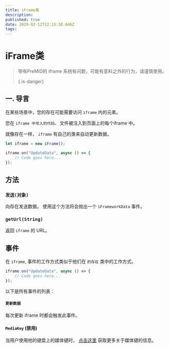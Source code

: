 ```yaml
---
title: iFrame类
description:
published: true
date: 2020-02-12T22:15:30.646Z
tags:
---
```


# iFrame类
> 带有PreMiD的 iframe 系统有问题，可能有意料之外的行为，请谨慎使用。 
> 
> {.is-danger}

## 一. 导言

在某些场景中，您的存在可能需要访问 `iframe` 内的元素。

您在 `iframe 中写入的代码。` 文件被注入到页面上的每个iframe 中。

就像存在一样， `iframe` 有自己的类来自动更新数据。

```typescript
let iframe = new iFrame();

iframe.on("UpdateData", async () => {
    // Code goes here...
});
```

## 方法

### `发送(对象)`
向存在发送数据。 使用这个方法将会抛出一个 `iFrameworkData` 事件。

### `getUrl(String)`
返回 `iframe` 的 URL。

## 事件
在 `iframe`, 事件的工作方式类似于他们在 `的存在` 类中的工作方式。

```typescript
iframe.on("UpdateData", async () => {
    // Code goes here...
});
```

以下是所有事件的列表：

#### `更新数据`

每次更新 iframe 时都会触发此事件。

#### `MediaKey` (禁用)

当用户使用他的键盘上的媒体键时， [点击这里](/dev/presence/class#mediakeys) 获取更多关于媒体键的信息。
